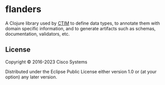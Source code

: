 # flanders

A Clojure library used by [CTIM](https://github.com/threatgrid/ctim/)
to define data types, to annotate them with domain specific
information, and to generate artifacts such as schemas, documentation,
validators, etc.

## License

Copyright © 2016-2023 Cisco Systems

Distributed under the Eclipse Public License either version 1.0 or (at
your option) any later version.
